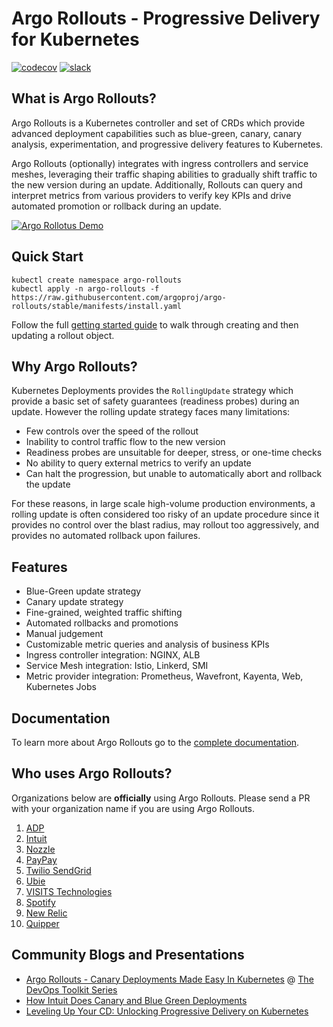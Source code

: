 
# Argo Rollouts - Progressive Delivery for Kubernetes
[![codecov](https://codecov.io/gh/argoproj/argo-rollouts/branch/master/graph/badge.svg)](https://codecov.io/gh/argoproj/argo-rollouts)
[![slack](https://img.shields.io/badge/slack-argoproj-brightgreen.svg?logo=slack)](https://argoproj.github.io/community/join-slack)

## What is Argo Rollouts?
Argo Rollouts is a Kubernetes controller and set of CRDs which provide advanced deployment capabilities such as blue-green, canary, canary analysis, experimentation, and progressive delivery features to Kubernetes. 

Argo Rollouts (optionally) integrates with ingress controllers and service meshes, leveraging their traffic shaping abilities to gradually shift traffic to the new version during an update. Additionally, Rollouts can query and interpret metrics from various providers to verify key KPIs and drive automated promotion or rollback during an update.

[![Argo Rollotus Demo](https://img.youtube.com/vi/hIL0E2gLkf8/0.jpg)](https://youtu.be/hIL0E2gLkf8)

## Quick Start

```
kubectl create namespace argo-rollouts
kubectl apply -n argo-rollouts -f https://raw.githubusercontent.com/argoproj/argo-rollouts/stable/manifests/install.yaml
```

Follow the full [getting started guide](docs/getting-started.md) to walk through creating and then updating a rollout object. 

## Why Argo Rollouts?
Kubernetes Deployments provides the `RollingUpdate` strategy which provide a basic set of safety guarantees (readiness probes) during an update. However the rolling update strategy faces many limitations:
* Few controls over the speed of the rollout
* Inability to control traffic flow to the new version
* Readiness probes are unsuitable for deeper, stress, or one-time checks
* No ability to query external metrics to verify an update
* Can halt the progression, but unable to automatically abort and rollback the update

For these reasons, in large scale high-volume production environments, a rolling update is often considered too risky of an update procedure since it provides no control over the blast radius, may rollout too aggressively, and provides no automated rollback upon failures.

## Features
* Blue-Green update strategy
* Canary update strategy
* Fine-grained, weighted traffic shifting
* Automated rollbacks and promotions
* Manual judgement
* Customizable metric queries and analysis of business KPIs
* Ingress controller integration: NGINX, ALB
* Service Mesh integration: Istio, Linkerd, SMI
* Metric provider integration: Prometheus, Wavefront, Kayenta, Web, Kubernetes Jobs

## Documentation
To learn more about Argo Rollouts go to the [complete documentation](https://argoproj.github.io/argo-rollouts/).

## Who uses Argo Rollouts?
Organizations below are **officially** using Argo Rollouts. Please send a PR with your organization name if you are using Argo Rollouts.

1. [ADP](https://www.adp.com)
1. [Intuit](https://www.intuit.com/)
1. [Nozzle](https://nozzle.io)
1. [PayPay](https://paypay.ne.jp/)
1. [Twilio SendGrid](https://sendgrid.com)
1. [Ubie](https://ubie.life/)
1. [VISITS Technologies](https://visits.world/en)
1. [Spotify](https://www.spotify.com/)
1. [New Relic](https://newrelic.com/)
1. [Quipper](https://www.quipper.com/)

## Community Blogs and Presentations
* [Argo Rollouts - Canary Deployments Made Easy In Kubernetes](https://youtu.be/84Ky0aPbHvY) @ [The DevOps Toolkit Series](https://www.youtube.com/c/TheDevOpsToolkitSeries)
* [How Intuit Does Canary and Blue Green Deployments](https://www.youtube.com/watch?v=yeVkTTO9nOA)
* [Leveling Up Your CD: Unlocking Progressive Delivery on Kubernetes](https://www.youtube.com/watch?v=Nv0PPwbIEkY)
